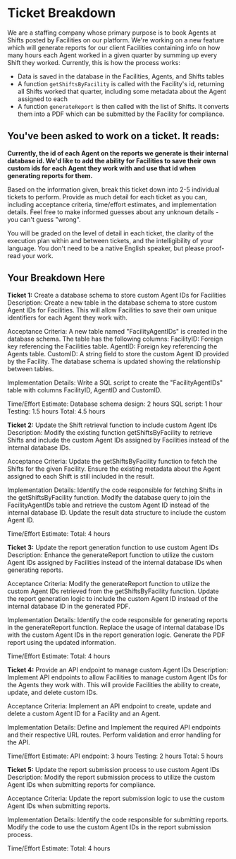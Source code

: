# Ticket Breakdown

We are a staffing company whose primary purpose is to book Agents at Shifts posted by Facilities on our platform. We're working on a new feature which will generate reports for our client Facilities containing info on how many hours each Agent worked in a given quarter by summing up every Shift they worked. Currently, this is how the process works:

- Data is saved in the database in the Facilities, Agents, and Shifts tables
- A function `getShiftsByFacility` is called with the Facility's id, returning all Shifts worked that quarter, including some metadata about the Agent assigned to each
- A function `generateReport` is then called with the list of Shifts. It converts them into a PDF which can be submitted by the Facility for compliance.

## You've been asked to work on a ticket. It reads:

**Currently, the id of each Agent on the reports we generate is their internal database id. We'd like to add the ability for Facilities to save their own custom ids for each Agent they work with and use that id when generating reports for them.**

Based on the information given, break this ticket down into 2-5 individual tickets to perform. Provide as much detail for each ticket as you can, including acceptance criteria, time/effort estimates, and implementation details. Feel free to make informed guesses about any unknown details - you can't guess "wrong".

You will be graded on the level of detail in each ticket, the clarity of the execution plan within and between tickets, and the intelligibility of your language. You don't need to be a native English speaker, but please proof-read your work.

## Your Breakdown Here

**Ticket 1:** Create a database schema to store custom Agent IDs for Facilities
Description:
Create a new table in the database schema to store custom Agent IDs for Facilities. This will allow Facilities to save their own unique identifiers for each Agent they work with.

Acceptance Criteria:
A new table named "FacilityAgentIDs" is created in the database schema.
The table has the following columns:
FacilityID: Foreign key referencing the Facilities table.
AgentID: Foreign key referencing the Agents table.
CustomID: A string field to store the custom Agent ID provided by the Facility.
The database schema is updated showing the relationship between tables.

Implementation Details:
Write a SQL script to create the "FacilityAgentIDs" table with columns FacilityID, AgentID and CustomID.

Time/Effort Estimate:
Database schema design: 2 hours
SQL script: 1 hour
Testing: 1.5 hours
Total: 4.5 hours

**Ticket 2:** Update the Shift retrieval function to include custom Agent IDs
Description:
Modify the existing function getShiftsByFacility to retrieve Shifts and include the custom Agent IDs assigned by Facilities instead of the internal database IDs.

Acceptance Criteria:
Update the getShiftsByFacility function to fetch the Shifts for the given Facility.
Ensure the existing metadata about the Agent assigned to each Shift is still included in the result.

Implementation Details:
Identify the code responsible for fetching Shifts in the getShiftsByFacility function.
Modify the database query to join the FacilityAgentIDs table and retrieve the custom Agent ID instead of the internal database ID.
Update the result data structure to include the custom Agent ID.

Time/Effort Estimate:
Total: 4 hours

**Ticket 3:** Update the report generation function to use custom Agent IDs
Description:
Enhance the generateReport function to utilize the custom Agent IDs assigned by Facilities instead of the internal database IDs when generating reports.

Acceptance Criteria:
Modify the generateReport function to utilize the custom Agent IDs retrieved from the getShiftsByFacility function.
Update the report generation logic to include the custom Agent ID instead of the internal database ID in the generated PDF.

Implementation Details:
Identify the code responsible for generating reports in the generateReport function.
Replace the usage of internal database IDs with the custom Agent IDs in the report generation logic.
Generate the PDF report using the updated information.

Time/Effort Estimate:
Total: 4 hours

**Ticket 4:** Provide an API endpoint to manage custom Agent IDs
Description:
Implement API endpoints to allow Facilities to manage custom Agent IDs for the Agents they work with. This will provide Facilities the ability to create, update, and delete custom IDs.

Acceptance Criteria:
Implement an API endpoint to create, update and delete a custom Agent ID for a Facility and an Agent.

Implementation Details:
Define and Implement the required API endpoints and their respective URL routes.
Perform validation and error handling for the API.

Time/Effort Estimate:
API endpoint: 3 hours
Testing: 2 hours
Total: 5 hours

**Ticket 5:** Update the report submission process to use custom Agent IDs
Description:
Modify the report submission process to utilize the custom Agent IDs when submitting reports for compliance.

Acceptance Criteria:
Update the report submission logic to use the custom Agent IDs when submitting reports.

Implementation Details:
Identify the code responsible for submitting reports.
Modify the code to use the custom Agent IDs in the report submission process.

Time/Effort Estimate:
Total: 4 hours
